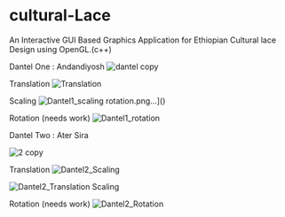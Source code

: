 # cultural-Lace
 An Interactive GUI Based Graphics Application for Ethiopian Cultural lace Design using OpenGL.(c++)
 
 Dantel One : Andandiyosh 
![dantel copy](https://user-images.githubusercontent.com/43979542/152396122-ec10e321-062c-4804-8c4b-33f60c6a7fa6.png)


Translation
![Translation](https://user-images.githubusercontent.com/43979542/152396778-13474341-def4-40dd-86c6-387324f5e59a.png)


Scaling
![Dantel1_scaling](https://user-images.githubusercontent.com/43979542/152396799-c7d43678-c381-4853-9219-ccbe20a9b527.png)
rotation.png…]()


Rotation (needs work)
![Dantel1_rotation](https://user-images.githubusercontent.com/43979542/152396793-68d81b83-cd69-4180-b1aa-18f2adc5eee6.png)






 Dantel Two : Ater Sira 

![2 copy](https://user-images.githubusercontent.com/43979542/152397350-3dbe2a6e-40ee-436e-ae97-e81f2832f6e4.png)





Translation
![Dantel2_Scaling](https://user-images.githubusercontent.com/43979542/152397162-ebb232b9-4269-4baa-8c05-8395c1658e63.png)

![Dantel2_Translation](https://user-images.githubusercontent.com/43979542/152397182-6de4a8fd-3740-40c0-b84d-56e5d4a4f938.png)
Scaling

Rotation (needs work)
![Dantel2_Rotation](https://user-images.githubusercontent.com/43979542/152397130-4f86202d-ff19-44ad-bca1-005530378fd3.png)
